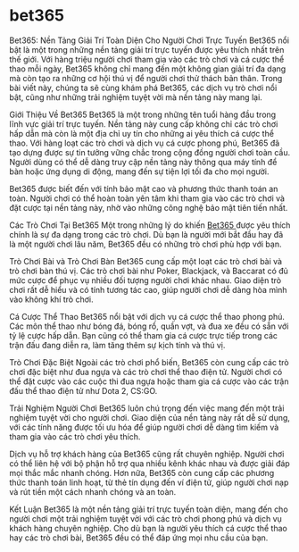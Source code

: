 # bet365
 Bet365: Nền Tảng Giải Trí Toàn Diện Cho Người Chơi Trực Tuyến
Bet365 nổi bật là một trong những nền tảng giải trí trực tuyến được yêu thích nhất trên thế giới. Với hàng triệu người chơi tham gia vào các trò chơi và cá cược thể thao mỗi ngày, Bet365 không chỉ mang đến một không gian giải trí đa dạng mà còn tạo ra những cơ hội thú vị để người chơi thử thách bản thân. Trong bài viết này, chúng ta sẽ cùng khám phá Bet365, các dịch vụ trò chơi nổi bật, cũng như những trải nghiệm tuyệt vời mà nền tảng này mang lại.

Giới Thiệu Về Bet365
Bet365 là một trong những tên tuổi hàng đầu trong lĩnh vực giải trí trực tuyến. Nền tảng này cung cấp không chỉ các trò chơi hấp dẫn mà còn là một địa chỉ uy tín cho những ai yêu thích cá cược thể thao. Với hàng loạt các trò chơi và dịch vụ cá cược phong phú, Bet365 đã tạo dựng được sự tin tưởng vững chắc trong cộng đồng người chơi toàn cầu. Người dùng có thể dễ dàng truy cập nền tảng này thông qua máy tính để bàn hoặc ứng dụng di động, mang đến sự tiện lợi tối đa cho mọi người.

Bet365 được biết đến với tính bảo mật cao và phương thức thanh toán an toàn. Người chơi có thể hoàn toàn yên tâm khi tham gia vào các trò chơi và đặt cược tại nền tảng này, nhờ vào những công nghệ bảo mật tiên tiến nhất.

Các Trò Chơi Tại Bet365
Một trong những lý do khiến  <a href="https://bet365-register.com"> Bet365 </a>  được yêu thích chính là sự đa dạng trong các trò chơi. Dù bạn là người mới bắt đầu hay đã là một người chơi lâu năm, Bet365 đều có những trò chơi phù hợp với bạn.

Trò Chơi Bài và Trò Chơi Bàn Bet365 cung cấp một loạt các trò chơi bài và trò chơi bàn thú vị. Các trò chơi bài như Poker, Blackjack, và Baccarat có đủ mức cược để phục vụ nhiều đối tượng người chơi khác nhau. Giao diện trò chơi rất dễ hiểu và có tính tương tác cao, giúp người chơi dễ dàng hòa mình vào không khí trò chơi.

Cá Cược Thể Thao Bet365 nổi bật với dịch vụ cá cược thể thao phong phú. Các môn thể thao như bóng đá, bóng rổ, quần vợt, và đua xe đều có sẵn với tỷ lệ cược hấp dẫn. Bạn cũng có thể tham gia cá cược trực tiếp trong các trận đấu đang diễn ra, làm tăng thêm sự kịch tính và thú vị.

Trò Chơi Đặc Biệt Ngoài các trò chơi phổ biến, Bet365 còn cung cấp các trò chơi đặc biệt như đua ngựa và các trò chơi thể thao điện tử. Người chơi có thể đặt cược vào các cuộc thi đua ngựa hoặc tham gia cá cược vào các trận đấu thể thao điện tử như Dota 2, CS:GO.

Trải Nghiệm Người Chơi
Bet365 luôn chú trọng đến việc mang đến một trải nghiệm tuyệt vời cho người chơi. Giao diện của nền tảng này rất dễ sử dụng, với các tính năng được tối ưu hóa để giúp người chơi dễ dàng tìm kiếm và tham gia vào các trò chơi yêu thích.

Dịch vụ hỗ trợ khách hàng của Bet365 cũng rất chuyên nghiệp. Người chơi có thể liên hệ với bộ phận hỗ trợ qua nhiều kênh khác nhau và được giải đáp mọi thắc mắc nhanh chóng. Hơn nữa, Bet365 còn cung cấp các phương thức thanh toán linh hoạt, từ thẻ tín dụng đến ví điện tử, giúp người chơi nạp và rút tiền một cách nhanh chóng và an toàn.

Kết Luận
Bet365 là một nền tảng giải trí trực tuyến toàn diện, mang đến cho người chơi một trải nghiệm tuyệt vời với các trò chơi phong phú và dịch vụ khách hàng chuyên nghiệp. Cho dù bạn là người yêu thích cá cược thể thao hay các trò chơi bài, Bet365 đều có thể đáp ứng mọi nhu cầu của bạn.
